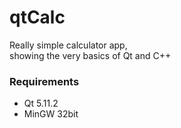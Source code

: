 # qtCalc
Really simple calculator app,  
showing the very basics of Qt and C++
### Requirements
* Qt 5.11.2
* MinGW 32bit
